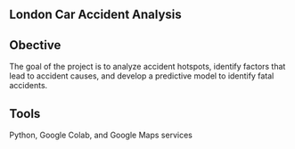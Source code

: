 ## London Car Accident Analysis
## Obective 
The goal of the project is to analyze accident hotspots, identify factors that lead to accident causes, and develop a predictive model to identify fatal accidents. 

## Tools

Python, Google Colab, and Google Maps services


